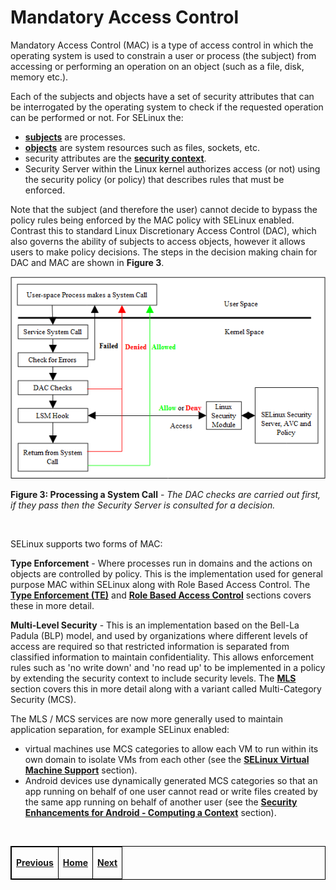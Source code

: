 # Mandatory Access Control

Mandatory Access Control (MAC) is a type of access control in which the
operating system is used to constrain a user or process (the subject)
from accessing or performing an operation on an object (such as a file,
disk, memory etc.).

Each of the subjects and objects have a set of security attributes that
can be interrogated by the operating system to check if the requested
operation can be performed or not. For SELinux the:

-   [**subjects**](subjects.md#subjects) are processes.
-   [**objects**](objects.md#objects) are system resources such as files,
    sockets, etc.
-   security attributes are the [**security context**](security_context.md#security-context).
-   Security Server within the Linux kernel authorizes access (or not)
    using the security policy (or policy) that describes rules that must
    be enforced.

Note that the subject (and therefore the user) cannot decide to bypass
the policy rules being enforced by the MAC policy with SELinux enabled.
Contrast this to standard Linux Discretionary Access Control (DAC),
which also governs the ability of subjects to access objects, however it
allows users to make policy decisions. The steps in the decision making
chain for DAC and MAC are shown in **Figure 3**.

![](./images/3-processing-call.png)

**Figure 3: Processing a System Call** - *The DAC checks are carried out
first, if they pass then the Security Server is consulted for a decision.*

<br>

SELinux supports two forms of MAC:

**Type Enforcement** - Where processes run in domains and the actions on
objects are controlled by policy. This is the implementation used for
general purpose MAC within SELinux along with Role Based Access Control.
The [**Type Enforcement (TE)**](type_enforcement.md#type-enforcement) and
[**Role Based Access Control**](rbac.md#role-based-access-control) sections covers
these in more detail.

**Multi-Level Security** - This is an implementation based on the
Bell-La Padula (BLP) model, and used by organizations where different
levels of access are required so that restricted information is
separated from classified information to maintain confidentiality. This
allows enforcement rules such as 'no write down' and 'no read up' to be
implemented in a policy by extending the security context to include
security levels. The [**MLS**](mls_mcs.md#multi-level-and-multi-category-security)
section covers this in more detail along with a variant called
Multi-Category Security (MCS).

The MLS / MCS services are now more generally used to maintain
application separation, for example SELinux enabled:

-   virtual machines use MCS categories to allow each VM to run within
    its own domain to isolate VMs from each other (see the
    [**SELinux Virtual Machine Support**](vm_support.md#selinux-virtual-machine-support)
    section).
-   Android devices use dynamically generated MCS categories so that an
    app running on behalf of one user cannot read or write files created
    by the same app running on behalf of another user (see the
    [**Security Enhancements for Android - Computing a Context**](seandroid.md#computing-process-context-examples) section).


<br>

<!-- Cut Here -->

<table>
<tbody>
<td><center>
<p><a href="core_components.md#core-selinux-components" title="Core SELinux Components"> <strong>Previous</strong></a></p>
</center></td>
<td><center>
<p><a href="README.md#the-selinux-notebook" title="The SELinux Notebook"> <strong>Home</strong></a></p>
</center></td>
<td><center>
<p><a href="users.md#selinux-users" title="SELinux Users"> <strong>Next</strong></a></p>
</center></td>
</tbody>
</table>

<head>
    <style>table { border-collapse: collapse; }
    table, td, th { border: 1px solid black; }
    </style>
</head>
